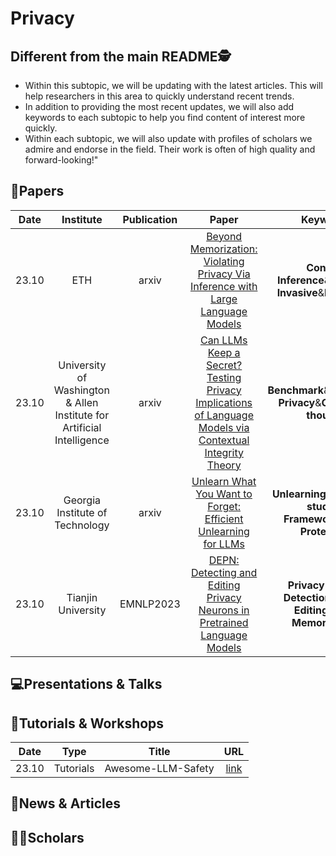 # Privacy

## Different from the main README🕵️

- Within this subtopic, we will be updating with the latest articles. This will help researchers in this area to quickly understand recent trends.
- In addition to providing the most recent updates, we will also add keywords to each subtopic to help you find content of interest more quickly.
- Within each subtopic, we will also update with profiles of scholars we admire and endorse in the field. Their work is often of high quality and forward-looking!"


## 📑Papers

| Date  |                               Institute                                | Publication |                                                                    Paper                                                                    |                               Keywords                               |
|:-----:|:----------------------------------------------------------------------:|:-----------:|:-------------------------------------------------------------------------------------------------------------------------------------------:|:--------------------------------------------------------------------:|
| 23.10 |                                  ETH                                   |    arxiv    |             [Beyond Memorization: Violating Privacy Via Inference with Large Language Models](https://arxiv.org/abs/2310.07298)             |      **Context Inference**&**Privacy-Invasive**&**Extract PII**      |
| 23.10 | University of Washington & Allen Institute for Artificial Intelligence |    arxiv    | [Can LLMs Keep a Secret? Testing Privacy Implications of Language Models via Contextual Integrity Theory](https://arxiv.org/abs/2310.17884) |      **Benchmark**&**Contextual Privacy**&**Chain-of-thought**       |
| 23.10 |                    Georgia Institute of Technology                     |    arxiv    |                     [Unlearn What You Want to Forget: Efficient Unlearning for LLMs](https://arxiv.org/abs/2310.20150)                      |   **Unlearning**&**Teacher-student Framework**&**Data Protection**   |
| 23.10 |                           Tianjin University                           |  EMNLP2023  |                [DEPN: Detecting and Editing Privacy Neurons in Pretrained Language Models](https://arxiv.org/abs/2310.20138)                | **Privacy Neuron Detection**&**Model Editing**&**Data Memorization** |

## 💻Presentations & Talks


## 📖Tutorials & Workshops

| Date  |   Type    |       Title        |                         URL                          |
|:-----:|:---------:|:------------------:|:----------------------------------------------------:|
| 23.10 | Tutorials | Awesome-LLM-Safety | [link](https://github.com/ydyjya/Awesome-LLM-Safety) |

## 📰News & Articles

## 🧑‍🏫Scholars
